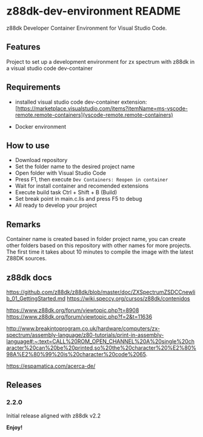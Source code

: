 # z88dk-dev-environment README

z88dk Developer Container Environment for Visual Studio Code.

## Features

Project to set up a development environment for zx spectrum with z88dk in a visual studio code dev-container

## Requirements

-   installed visual studio code dev-container extension:
    [https://marketplace.visualstudio.com/items?itemName=ms-vscode-remote.remote-containers](vscode-remote.remote-containers)

-   Docker environment

## How to use

-   Download repository
-   Set the folder name to the desired project name
-   Open folder with Visual Studio Code
-   Press F1, then execute `Dev Containers: Reopen in container`
-   Wait for install container and recomended extensions
-   Execute build task Ctrl + Shift + B (Build)
-   Set break point in main.c.lis and press F5 to debug
-   All ready to develop your project

## Remarks

Container name is created based in folder project name, you can create other folders based on this repository with other names for more projects.
The first time it takes about 10 minutes to compile the image with the latest Z88DK sources.

## z88dk docs

https://github.com/z88dk/z88dk/blob/master/doc/ZXSpectrumZSDCCnewlib_01_GettingStarted.md
https://wiki.speccy.org/cursos/z88dk/contenidos

https://www.z88dk.org/forum/viewtopic.php?t=8908
https://www.z88dk.org/forum/viewtopic.php?f=2&t=11636

http://www.breakintoprogram.co.uk/hardware/computers/zx-spectrum/assembly-language/z80-tutorials/print-in-assembly-language#:~:text=CALL%20ROM_OPEN_CHANNEL%20A%20single%20character%20can%20be%20printed,so%20the%20character%20%E2%80%98A%E2%80%99%20is%20character%20code%2065.

https://espamatica.com/acerca-de/

## Releases

### 2.2.0

Initial release aligned with z88dk v2.2

**Enjoy!**
